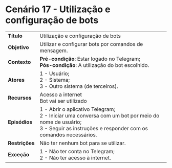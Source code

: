 # Cenário 17 - Utilização e configuração de bots

|                |                                                                                                                                                                              |
| -------------- | :--------------------------------------------------------------------------------------------------------------------------------------------------------------------------- |
| **Título**     | Utilização e configuração de bots                                                                                                                                            |
| **Objetivo**   | Utilizar e configurar bots por comandos de mensagem.                                                                                                                         |
| **Contexto**   | **Pré-condição**: Estar logado no Telegram;<br>**Pós-condição**: A utilização do bot escolhido.                                                                              |
| **Atores**     | 1 - Usuário;<br> 2 - Sistema; <br> 3 - Outro sistema (de terceiros).                                                                                                         |
| **Recursos**   | Acesso a internet <br> Bot vai ser utilizado                                                                                                                                 |
| **Episódios**  | 1 - Abrir o aplicativo Telegram; <br> 2 - Iniciar uma conversa com um bot por meio do nome de usuário; <br>3 - Seguir as instruções e responder com os comandos necessários. |
| **Restrições** | Não ter nenhum bot para se utilizar.                                                                                                                                         |
| **Exceção**    | 1 - Não ter conta no Telegram;<br> 2 - Não ter acesso à internet.                                                                                                            |
